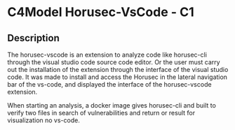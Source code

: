 # C4Model Horusec-VsCode - C1

## Description

The horusec-vscode is an extension to analyze code like horusec-cli through the visual studio code source code editor. Or the user must carry out the installation of the extension through the interface of the visual studio code. It was made to install and access the Horusec in the lateral navigation bar of the vs-code, and displayed the interface of the horusec-vscode extension.

When starting an analysis, a docker image gives horusec-cli and built to verify two files in search of vulnerabilities and return or result for visualization no vs-code.

